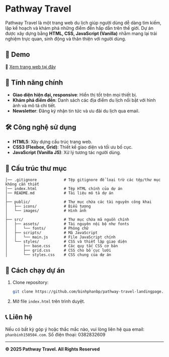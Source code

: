 # Pathway Travel

Pathway Travel là một trang web du lịch giúp người dùng dễ dàng tìm kiếm, lập kế hoạch và khám phá những điểm đến hấp dẫn trên thế giới. Dự án được xây dựng bằng **HTML, CSS, JavaScript (Vanilla)** nhằm mang lại trải nghiệm trực quan, sinh động và thân thiện với người dùng.

## 🚀 Demo
🔗 [Xem trang web tại đây](https://binhphanbp.github.io/pathway-travel-landingpage/)

## 📌 Tính năng chính
- **Giao diện hiện đại, responsive**: Hiển thị tốt trên mọi thiết bị.
- **Khám phá điểm đến**: Danh sách các địa điểm du lịch nổi bật với hình ảnh và mô tả chi tiết.
- **Newsletter**: Đăng ký nhận tin tức và ưu đãi du lịch qua email.

## 🛠️ Công nghệ sử dụng
- **HTML5**: Xây dựng cấu trúc trang web.
- **CSS3 (Flexbox, Grid)**: Thiết kế giao diện và tối ưu bố cục.
- **JavaScript (Vanilla JS)**: Xử lý tương tác người dùng.

## 📂 Cấu trúc thư mục
```
│── .gitignore            # Tệp gitignore để loại trừ các tệp/thư mục không cần thiết
│── index.html            # Tệp HTML chính của dự án
│── README.md             # Tài liệu mô tả dự án
│
├── public/               # Thư mục chứa các tài nguyên công khai
│   ├── icons/            # Biểu tượng
│   └── images/           # Hình ảnh
│
├── src/                  # Thư mục chứa mã nguồn chính
│   ├── assets/           # Tài nguyên nội bộ như fonts
│   │   └── fonts/        # Phông chữ
│   ├── scripts/          # Mã JavaScript
│   │   └── main.js       # File JavaScript chính
│   └── styles/           # CSS và thiết lập giao diện
│       ├── base.css      # Các quy tắc CSS cơ bản
│       ├── grid.css      # CSS cho bố cục lưới
│       └── styles.css    # CSS chung của dự án
```

## 📖 Cách chạy dự án
1. Clone repository:
   ```sh
   git clone https://github.com/binhphanbp/pathway-travel-landingpage.git
   ```
2. Mở file `index.html` trên trình duyệt.

## 📞 Liên hệ
Nếu có bất kỳ góp ý hoặc thắc mắc nào, vui lòng liên hệ qua email: `phanbinh150504.com`.
Số điện thoại: 0382832609

---
**© 2025 Pathway Travel. All Rights Reserved**
